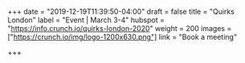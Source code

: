 +++
date = "2019-12-19T11:39:50-04:00"
draft = false
title = "Quirks London"
label = "Event | March 3-4"
hubspot = "https://info.crunch.io/quirks-london-2020"
weight = 200
images = ["https://crunch.io/img/logo-1200x630.png"]
link = "Book a meeting"

+++
